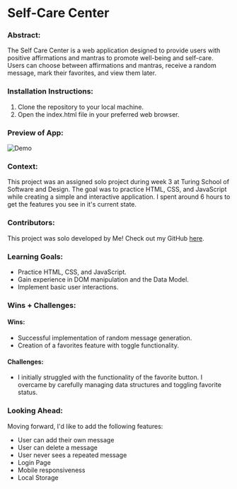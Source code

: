 # Self-Care Center

### Abstract:

[//]: <> (Briefly describe what you built and its features. What problem is the app solving? How does this application solve that problem?)

The Self Care Center is a web application designed to provide users with positive affirmations and mantras to promote well-being and self-care. Users can choose between affirmations and mantras, receive a random message, mark their favorites, and view them later.

### Installation Instructions:

[//]: <> (What steps does a person have to take to get your app cloned down and running?)

1. Clone the repository to your local machine.
2. Open the index.html file in your preferred web browser.

### Preview of App:

[//]: <> (Provide ONE gif or screenshot of your application - choose the "coolest" piece of functionality to show off.)
![Demo](https://media.giphy.com/media/v1.Y2lkPTc5MGI3NjExaGcya2RxazBzejVqZzg3ZTliOHMxejBndW1wZG5qd2xpcHh2bTR3MSZlcD12MV9pbnRlcm5hbF9naWZfYnlfaWQmY3Q9Zw/qgJtZtORawSEOoAhfW/giphy.gif)

### Context:

[//]: <> (Give some context for the project here. How long did you have to work on it? How far into the Turing program are you?)
This project was an assigned solo project during week 3 at Turing School of Software and Design. The goal was to practice HTML, CSS, and JavaScript while creating a simple and interactive application. I spent around 6 hours to get the features you see in it's current state.

### Contributors:

[//]: <> (Who worked on this application? Link to their GitHubs.)
This project was solo developed by Me! Check out my GitHub [here](https://github.com/camjohnson-code).

### Learning Goals:

[//]: <> (What were the learning goals of this project? What tech did you work with?)

- Practice HTML, CSS, and JavaScript.
- Gain experience in DOM manipulation and the Data Model.
- Implement basic user interactions.

### Wins + Challenges:

[//]: <> (What are 2-3 wins you have from this project? What were some challenges you faced - and how did you get over them?)

#### Wins:

- Successful implementation of random message generation.
- Creation of a favorites feature with toggle functionality.

#### Challenges:

- I initially struggled with the functionality of the favorite button. I overcame by carefully managing data structures and toggling favorite status.

### Looking Ahead:

Moving forward, I'd like to add the following features:

- User can add their own message
- User can delete a message
- User never sees a repeated message
- Login Page
- Mobile responsiveness
- Local Storage
